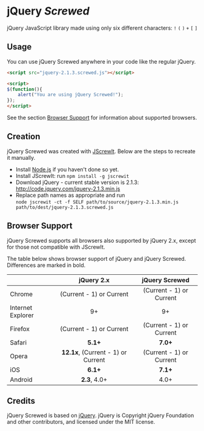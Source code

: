 jQuery *Screwed*
================

jQuery JavaScript library made using only six different characters: `!` `(` `)` `+` `[` `]`

Usage
-----

You can use jQuery Screwed anywhere in your code like the regular jQuery.

```html
<script src="jquery-2.1.3.screwed.js"></script>
```

```html
<script>
$(function(){
    alert("You are using jQuery Screwed!");
});
</script>
```

See the section [Browser Support](#browser-support) for information about supported browsers.

Creation
--------

jQuery Screwed was created with [JScrewIt](https://github.com/fasttime/JScrewIt).
Below are the steps to recreate it manually.

* Install [Node.js](http://nodejs.org) if you haven't done so yet.
* Install JScrewIt: run `npm install -g jscrewit`
* Download jQuery - current stable version is 2.1.3: http://code.jquery.com/jquery-2.1.3.min.js
* Replace path names as appropriate and run<br>
  `node jscrewit -ct -f SELF path/to/source/jquery-2.1.3.min.js
  path/to/dest/jquery-2.1.3.screwed.js`

Browser Support
---------------

jQuery Screwed supports all browsers also supported by jQuery 2.x, except for those not compatible
with JScrewIt.

The table below shows browser support of jQuery and jQuery Screwed.
Differences are marked in bold.

|                   |              jQuery 2.x             |      jQuery Screwed      |
|-------------------|:-----------------------------------:|:------------------------:|
| Chrome            |       (Current - 1) or Current      | (Current - 1) or Current |
| Internet Explorer |                  9+                 |            9+            |
| Firefox           |       (Current - 1) or Current      | (Current - 1) or Current |
| Safari            |               **5.1+**              |         **7.0+**         |
| Opera             | **12.1x**, (Current - 1) or Current | (Current - 1) or Current |
| iOS               |               **6.1+**              |         **7.1+**         |
| Android           |            **2.3**, 4.0+            |           4.0+           |

Credits
-------

jQuery Screwed is based on [jQuery](https://github.com/jquery/jquery).
jQuery is Copyright jQuery Foundation and other contributors, and licensed under the MIT license.

